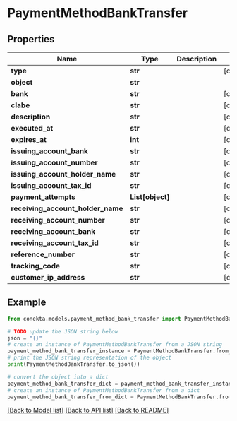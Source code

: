 # PaymentMethodBankTransfer


## Properties

Name | Type | Description | Notes
------------ | ------------- | ------------- | -------------
**type** | **str** |  | [optional] 
**object** | **str** |  | 
**bank** | **str** |  | [optional] 
**clabe** | **str** |  | [optional] 
**description** | **str** |  | [optional] 
**executed_at** | **str** |  | [optional] 
**expires_at** | **int** |  | [optional] 
**issuing_account_bank** | **str** |  | [optional] 
**issuing_account_number** | **str** |  | [optional] 
**issuing_account_holder_name** | **str** |  | [optional] 
**issuing_account_tax_id** | **str** |  | [optional] 
**payment_attempts** | **List[object]** |  | [optional] 
**receiving_account_holder_name** | **str** |  | [optional] 
**receiving_account_number** | **str** |  | [optional] 
**receiving_account_bank** | **str** |  | [optional] 
**receiving_account_tax_id** | **str** |  | [optional] 
**reference_number** | **str** |  | [optional] 
**tracking_code** | **str** |  | [optional] 
**customer_ip_address** | **str** |  | [optional] 

## Example

```python
from conekta.models.payment_method_bank_transfer import PaymentMethodBankTransfer

# TODO update the JSON string below
json = "{}"
# create an instance of PaymentMethodBankTransfer from a JSON string
payment_method_bank_transfer_instance = PaymentMethodBankTransfer.from_json(json)
# print the JSON string representation of the object
print(PaymentMethodBankTransfer.to_json())

# convert the object into a dict
payment_method_bank_transfer_dict = payment_method_bank_transfer_instance.to_dict()
# create an instance of PaymentMethodBankTransfer from a dict
payment_method_bank_transfer_from_dict = PaymentMethodBankTransfer.from_dict(payment_method_bank_transfer_dict)
```
[[Back to Model list]](../README.md#documentation-for-models) [[Back to API list]](../README.md#documentation-for-api-endpoints) [[Back to README]](../README.md)


